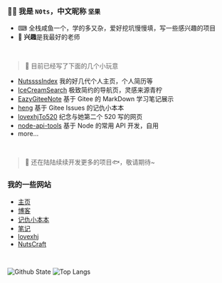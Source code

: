 ### 🧑‍💻 我是 `N0ts`，中文昵称 `坚果`

+ ⌨ 全栈咸鱼一个，学的多又杂，爱好挖坑慢慢填，写一些感兴趣的项目  
+ 🔋 **兴趣**是我最好的老师

<br />

> 📁 目前已经写了下面的几个小玩意  

+ [NutssssIndex](https://github.com/n0tssss/NutssssIndex) 我的好几代个人主页，个人简历等
+ [IceCreamSearch](https://github.com/n0tssss/IceCreamSearch) 极致简约的导航页，灵感来源青柠
+ [EazyGiteeNote](https://github.com/n0tssss/EazyGiteeNote) 基于 Gitee 的 MarkDown 学习笔记展示
+ [heng](https://github.com/n0tssss/heng) 基于 Gitee Issues 的记仇小本本
+ [lovexhjTo520](https://github.com/n0tssss/lovexhjTo520) 纪念与她第二个 520 写的网页
+ [node-api-tools](https://github.com/n0tssss/node-api-tools) 基于 Node 的常用 API 开发，自用
+ more...

<br />

> 💼 还在陆陆续续开发更多的项目🐟，敬请期待~

### 我的一些网站

+ [主页](https://n0ts.cn/)
+ [博客](https://blog.n0ts.cn/)
+ [记仇小本本](https://heng.n0ts.cn/)
+ [笔记](https://note.n0ts.cn/)
+ [lovexhj](https://lovexhj.cn/)
+ [NutsCraft](https://mc.n0ts.cn/)

<br />

![Github State](https://github-readme-stats.vercel.app/api?username=n0tssss&theme=radical)
![Top Langs](https://github-readme-stats.vercel.app/api/top-langs/?username=n0tssss&theme=radical)
